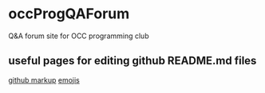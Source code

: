 # occProgQAForum
Q&amp;A forum site for OCC programming club

## useful pages for editing github README.md files
[github markup](https://help.github.com/articles/basic-writing-and-formatting-syntax/)
[emojis](http://www.webpagefx.com/tools/emoji-cheat-sheet/)
